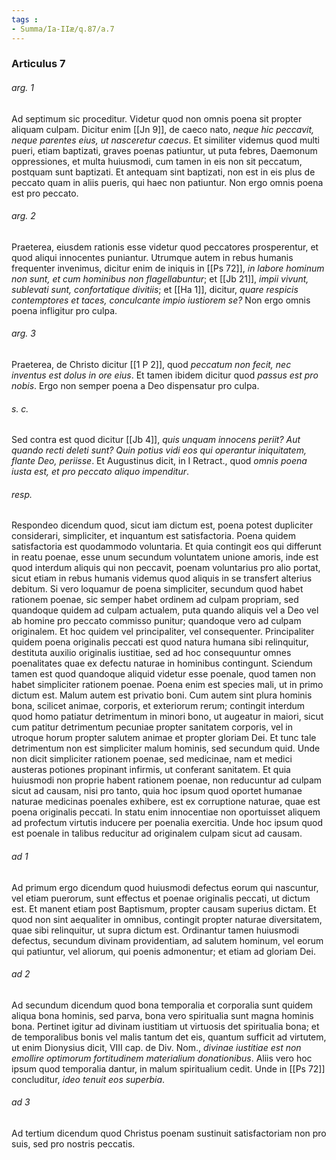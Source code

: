 ```yaml
---
tags : 
- Summa/Ia-IIæ/q.87/a.7
---
```


### Articulus 7

###### arg. 1
Ad septimum sic proceditur. Videtur quod non omnis poena sit propter aliquam culpam. Dicitur enim [[Jn 9]], de caeco nato, *neque hic peccavit, neque parentes eius, ut nasceretur caecus*. Et similiter videmus quod multi pueri, etiam baptizati, graves poenas patiuntur, ut puta febres, Daemonum oppressiones, et multa huiusmodi, cum tamen in eis non sit peccatum, postquam sunt baptizati. Et antequam sint baptizati, non est in eis plus de peccato quam in aliis pueris, qui haec non patiuntur. Non ergo omnis poena est pro peccato.

###### arg. 2
Praeterea, eiusdem rationis esse videtur quod peccatores prosperentur, et quod aliqui innocentes puniantur. Utrumque autem in rebus humanis frequenter invenimus, dicitur enim de iniquis in [[Ps 72]], *in labore hominum non sunt, et cum hominibus non flagellabuntur*; et [[Jb 21]], *impii vivunt, sublevati sunt, confortatique divitiis*; et [[Ha 1]], dicitur, *quare respicis contemptores et taces, conculcante impio iustiorem se?* Non ergo omnis poena infligitur pro culpa.

###### arg. 3
Praeterea, de Christo dicitur [[1 P 2]], quod *peccatum non fecit, nec inventus est dolus in ore eius*. Et tamen ibidem dicitur quod *passus est pro nobis*. Ergo non semper poena a Deo dispensatur pro culpa.

###### s. c.
Sed contra est quod dicitur [[Jb 4]], *quis unquam innocens periit? Aut quando recti deleti sunt? Quin potius vidi eos qui operantur iniquitatem, flante Deo, periisse*. Et Augustinus dicit, in I Retract., quod *omnis poena iusta est, et pro peccato aliquo impenditur*.

###### resp.
Respondeo dicendum quod, sicut iam dictum est, poena potest dupliciter considerari, simpliciter, et inquantum est satisfactoria. Poena quidem satisfactoria est quodammodo voluntaria. Et quia contingit eos qui differunt in reatu poenae, esse unum secundum voluntatem unione amoris, inde est quod interdum aliquis qui non peccavit, poenam voluntarius pro alio portat, sicut etiam in rebus humanis videmus quod aliquis in se transfert alterius debitum. Si vero loquamur de poena simpliciter, secundum quod habet rationem poenae, sic semper habet ordinem ad culpam propriam, sed quandoque quidem ad culpam actualem, puta quando aliquis vel a Deo vel ab homine pro peccato commisso punitur; quandoque vero ad culpam originalem. Et hoc quidem vel principaliter, vel consequenter. Principaliter quidem poena originalis peccati est quod natura humana sibi relinquitur, destituta auxilio originalis iustitiae, sed ad hoc consequuntur omnes poenalitates quae ex defectu naturae in hominibus contingunt. Sciendum tamen est quod quandoque aliquid videtur esse poenale, quod tamen non habet simpliciter rationem poenae. Poena enim est species mali, ut in primo dictum est. Malum autem est privatio boni. Cum autem sint plura hominis bona, scilicet animae, corporis, et exteriorum rerum; contingit interdum quod homo patiatur detrimentum in minori bono, ut augeatur in maiori, sicut cum patitur detrimentum pecuniae propter sanitatem corporis, vel in utroque horum propter salutem animae et propter gloriam Dei. Et tunc tale detrimentum non est simpliciter malum hominis, sed secundum quid. Unde non dicit simpliciter rationem poenae, sed medicinae, nam et medici austeras potiones propinant infirmis, ut conferant sanitatem. Et quia huiusmodi non proprie habent rationem poenae, non reducuntur ad culpam sicut ad causam, nisi pro tanto, quia hoc ipsum quod oportet humanae naturae medicinas poenales exhibere, est ex corruptione naturae, quae est poena originalis peccati. In statu enim innocentiae non oportuisset aliquem ad profectum virtutis inducere per poenalia exercitia. Unde hoc ipsum quod est poenale in talibus reducitur ad originalem culpam sicut ad causam.

###### ad 1
Ad primum ergo dicendum quod huiusmodi defectus eorum qui nascuntur, vel etiam puerorum, sunt effectus et poenae originalis peccati, ut dictum est. Et manent etiam post Baptismum, propter causam superius dictam. Et quod non sint aequaliter in omnibus, contingit propter naturae diversitatem, quae sibi relinquitur, ut supra dictum est. Ordinantur tamen huiusmodi defectus, secundum divinam providentiam, ad salutem hominum, vel eorum qui patiuntur, vel aliorum, qui poenis admonentur; et etiam ad gloriam Dei.

###### ad 2
Ad secundum dicendum quod bona temporalia et corporalia sunt quidem aliqua bona hominis, sed parva, bona vero spiritualia sunt magna hominis bona. Pertinet igitur ad divinam iustitiam ut virtuosis det spiritualia bona; et de temporalibus bonis vel malis tantum det eis, quantum sufficit ad virtutem, ut enim Dionysius dicit, VIII cap. de Div. Nom., *divinae iustitiae est non emollire optimorum fortitudinem materialium donationibus*. Aliis vero hoc ipsum quod temporalia dantur, in malum spiritualium cedit. Unde in [[Ps 72]] concluditur, *ideo tenuit eos superbia*.

###### ad 3
Ad tertium dicendum quod Christus poenam sustinuit satisfactoriam non pro suis, sed pro nostris peccatis.

